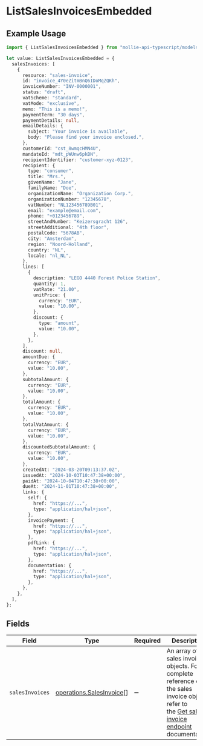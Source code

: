 # ListSalesInvoicesEmbedded

## Example Usage

```typescript
import { ListSalesInvoicesEmbedded } from "mollie-api-typescript/models/operations";

let value: ListSalesInvoicesEmbedded = {
  salesInvoices: [
    {
      resource: "sales-invoice",
      id: "invoice_4Y0eZitmBnQ6IDoMqZQKh",
      invoiceNumber: "INV-0000001",
      status: "draft",
      vatScheme: "standard",
      vatMode: "exclusive",
      memo: "This is a memo!",
      paymentTerm: "30 days",
      paymentDetails: null,
      emailDetails: {
        subject: "Your invoice is available",
        body: "Please find your invoice enclosed.",
      },
      customerId: "cst_8wmqcHMN4U",
      mandateId: "mdt_pWUnw6pkBN",
      recipientIdentifier: "customer-xyz-0123",
      recipient: {
        type: "consumer",
        title: "Mrs.",
        givenName: "Jane",
        familyName: "Doe",
        organizationName: "Organization Corp.",
        organizationNumber: "12345678",
        vatNumber: "NL123456789B01",
        email: "example@email.com",
        phone: "+0123456789",
        streetAndNumber: "Keizersgracht 126",
        streetAdditional: "4th floor",
        postalCode: "5678AB",
        city: "Amsterdam",
        region: "Noord-Holland",
        country: "NL",
        locale: "nl_NL",
      },
      lines: [
        {
          description: "LEGO 4440 Forest Police Station",
          quantity: 1,
          vatRate: "21.00",
          unitPrice: {
            currency: "EUR",
            value: "10.00",
          },
          discount: {
            type: "amount",
            value: "10.00",
          },
        },
      ],
      discount: null,
      amountDue: {
        currency: "EUR",
        value: "10.00",
      },
      subtotalAmount: {
        currency: "EUR",
        value: "10.00",
      },
      totalAmount: {
        currency: "EUR",
        value: "10.00",
      },
      totalVatAmount: {
        currency: "EUR",
        value: "10.00",
      },
      discountedSubtotalAmount: {
        currency: "EUR",
        value: "10.00",
      },
      createdAt: "2024-03-20T09:13:37.0Z",
      issuedAt: "2024-10-03T10:47:38+00:00",
      paidAt: "2024-10-04T10:47:38+00:00",
      dueAt: "2024-11-01T10:47:38+00:00",
      links: {
        self: {
          href: "https://...",
          type: "application/hal+json",
        },
        invoicePayment: {
          href: "https://...",
          type: "application/hal+json",
        },
        pdfLink: {
          href: "https://...",
          type: "application/hal+json",
        },
        documentation: {
          href: "https://...",
          type: "application/hal+json",
        },
      },
    },
  ],
};
```

## Fields

| Field                                                                                                                                                                | Type                                                                                                                                                                 | Required                                                                                                                                                             | Description                                                                                                                                                          |
| -------------------------------------------------------------------------------------------------------------------------------------------------------------------- | -------------------------------------------------------------------------------------------------------------------------------------------------------------------- | -------------------------------------------------------------------------------------------------------------------------------------------------------------------- | -------------------------------------------------------------------------------------------------------------------------------------------------------------------- |
| `salesInvoices`                                                                                                                                                      | [operations.SalesInvoice](../../models/operations/salesinvoice.md)[]                                                                                                 | :heavy_minus_sign:                                                                                                                                                   | An array of sales invoice objects. For a complete reference of the sales invoice object, refer to<br/>the [Get sales invoice endpoint](get-sales-invoice) documentation. |